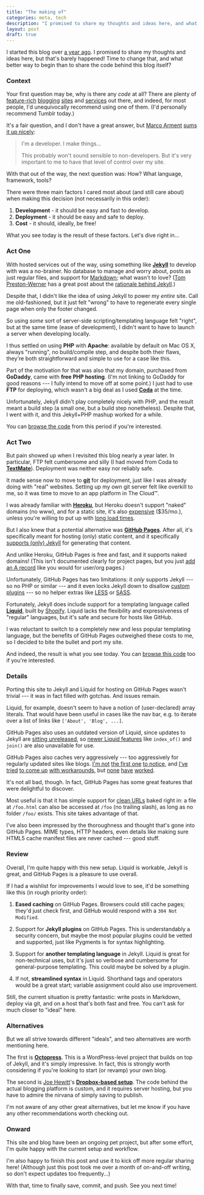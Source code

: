 ```yaml
---
title: "The making of"
categories: meta, tech
description: "I promised to share my thoughts and ideas here, and what better way to begin than to share the code behind this blog itself?"
layout: post
draft: true
---
```


I started this blog over [a year ago][hello-web]. I promised to share my thoughts and ideas here, but that's barely happened! Time to change that, and what better way to begin than to share the code behind this blog itself?

[hello-web]: http://aseemk.com/blog/hello-web


### Context

Your first question may be, why is there any *code* at all? There are plenty of [feature-rich][wordpress] [blogging][blogger] [sites][posterous] and [services][tumblr] out there, and indeed, for most people, I'd unequivocally recommend using one of them. (I'd personally recommend Tumblr today.)

[wordpress]: http://www.wordpress.com/
[blogger]: http://www.blogger.com/
[posterous]: http://www.posterous.com/
[tumblr]: http://www.tumblr.com/

It's a fair question, and I don't have a great answer, but [Marco Arment][marco] [sums it up nicely][quora-marco]:

[marco]: http://www.marco.org/
[quora-marco]: http://www.quora.com/Marco-Arment-1/Why-isnt-Marco-org-built-on-Tumblr/answer/Marco-Arment

> I'm a developer. I make things...
>
> This probably won't sound sensible to non-developers. But it's very important to me to have that level of control over my site.

With that out of the way, the next question was: How? What language, framework, tools?

There were three main factors I cared most about (and still care about) when making this decision (not necessarily in this order):

1. **Development** - it should be easy and fast to develop.
2. **Deployment** - it should be easy and safe to deploy.
3. **Cost** - it should, ideally, be free!

What you see today is the result of these factors. Let's dive right in...


### Act One

With hosted services out of the way, using something like **[Jekyll][]** to develop with was a no-brainer. No database to manage and worry about, posts as just regular files, and support for [Markdown][]; what wasn't to love? ([Tom Preston-Werner][] has a great post about the [rationale behind Jekyll][tpw-post].)

[Jekyll]: https://github.com/mojombo/jekyll/wiki
[Markdown]: http://daringfireball.net/projects/markdown/
[Tom Preston-Werner]: http://tom.preston-werner.com/
[tpw-post]: http://tom.preston-werner.com/2008/11/17/blogging-like-a-hacker.html

Despite that, I didn't like the idea of using Jekyll to power my *entire* site. Call me old-fashioned, but it just felt "wrong" to have to regenerate every single page when only the footer changed.

So using *some* sort of server-side scripting/templating language felt "right", but at the same time (ease of development), I didn't want to have to launch a server when developing locally.

I thus settled on using **PHP** with **Apache**: available by default on Mac OS X, always "running", no build/compile step, and despite both their flaws, they're both straightforward and simple to use for a case like this.

Part of the motivation for that was also that my domain, purchased from **GoDaddy**, came with **free PHP hosting**. (I'm not linking to GoDaddy for good reasons --- I fully intend to move off at some point.) I just had to use **FTP** for deploying, which wasn't a big deal as I used **[Coda][]** at the time.

[Coda]: http://panic.com/coda/

Unfortunately, Jekyll didn't play completely nicely with PHP, and the result meant a build step (a small one, but a build step nonetheless). Despite that, I went with it, and this Jekyll+PHP mashup worked for a while.

You can [browse the code][gh-old] from this period if you're interested.

[gh-old]: https://github.com/aseemk/aseemk.com/tree/6b8b9edc13890b93f9d5a90037e5d30901cfdccf


### Act Two

But pain showed up when I revisited this blog nearly a year later. In particular, FTP felt cumbersome and silly (I had moved from Coda to **[TextMate][]**). Deployment was neither easy nor reliably safe.

[TextMate]: http://macromates.com/

It made sense now to move to **[git][]** for deployment, just like I was already doing with "real" websites. Setting up my own git server felt like overkill to me, so it was time to move to an app platform in The Cloud&trade;.

[git]: http://git-scm.com/

I was already familiar with **[Heroku][]**, but Heroku doesn't support "naked" domains (no www), and for a static site, it's also [expensive][heroku-pricing] ($35/mo.), unless you're willing to put up with [long load times][heroku-idling].

[Heroku]: http://www.heroku.com/
[heroku-pricing]: http://www.heroku.com/pricing#2-0
[heroku-idling]: https://devcenter.heroku.com/articles/dynos#dyno-idling

But I also knew that a potential alternative was **[GitHub Pages][]**. After all, it's specifically meant for hosting (only) static content, and it specifically [supports (only) Jekyll][gh-pages-jekyll] for generating that content.

[GitHub Pages]: http://pages.github.com/
[gh-pages-jekyll]: https://help.github.com/articles/using-jekyll-with-pages

And unlike Heroku, GitHub Pages is free and fast, and it supports naked domains! (This isn't documented clearly for project pages, but you just [add an A record][gh-pages-dns] like you would for user/org pages.)

[gh-pages-dns]: https://help.github.com/articles/setting-up-a-custom-domain-with-pages

Unfortunately, GitHub Pages has two limitations: it *only* supports Jekyll --- so no PHP or similar --- and it even locks Jekyll down to disallow [custom plugins][jekyll-plugins] --- so no helper extras like [LESS][] or [SASS][].

[jekyll-plugins]: https://github.com/mojombo/jekyll/wiki/Plugins
[LESS]: http://lesscss.org/
[SASS]: http://sass-lang.com/

Fortunately, Jekyll does include support for a templating language called **[Liquid][]**, built by [Shopify][]. Liquid lacks the flexibility and expressiveness of "regular" languages, but it's safe and secure for hosts like GitHub.

[Liquid]: http://liquidmarkup.org/
[Shopify]: http://www.shopify.com/

I was reluctant to switch to a completely new and less popular templating language, but the benefits of GitHub Pages outweighed these costs to me, so I decided to bite the bullet and port my site.

And indeed, the result is what you see today. You can [browse this code][gh-new] too if you're interested.

[gh-new]: https://github.com/aseemk/aseemk.com


### Details

Porting this site to Jekyll and Liquid for hosting on GitHub Pages wasn't trivial --- it was in fact filled with gotchas. And issues remain.

Liquid, for example, doesn't seem to have a notion of (user-declared) array literals. That would have been useful in cases like the nav bar, e.g. to iterate over a list of links like `['About', 'Blog', ...]`.

GitHub Pages also uses an outdated version of Liquid, since updates to Jekyll are [sitting unreleased][jekyll-history], so [newer Liquid features][liquid-history] like `index_of()` and `join()` are also unavailable for use.

[jekyll-history]: https://github.com/mojombo/jekyll/blob/master/History.txt
[liquid-history]: https://github.com/Shopify/liquid/blob/master/History.md

GitHub Pages also caches very aggressively --- too aggressively for regularly updated sites like blogs. [I'm not][gh-pages-caching-1] [the first one][gh-pages-caching-2] [to notice][gh-pages-caching-3], and [I've tried][gh-pages-caching-4] [to come up][gh-pages-caching-5] [with workarounds][gh-pages-caching-6], but [none][gh-pages-caching-7] [have][gh-pages-caching-8] [worked][gh-pages-caching-9].

[gh-pages-caching-1]: https://twitter.com/timfox/status/179956962723766273
[gh-pages-caching-2]: http://stackoverflow.com/questions/9638122/jekyll-bootstrap-based-blog-expire-headers
[gh-pages-caching-3]: https://github.com/getpelican/pelican/issues/507#issuecomment-8401688

[gh-pages-caching-4]: http://stackoverflow.com/questions/1341089/using-meta-tags-to-turn-off-caching-in-all-browsers/1341133#1341133
[gh-pages-caching-5]: http://www.html5rocks.com/en/tutorials/appcache/beginner/
[gh-pages-caching-6]: http://saikotroid.blogspot.com/2011/06/application-cache-whitelisting-master.html

[gh-pages-caching-7]: http://stackoverflow.com/questions/6664542/html5-meta-tag-cache-control-no-longer-valid
[gh-pages-caching-8]: http://stackoverflow.com/questions/5045782/html5-cache-manifest-no-cache-for-html-file-itself
[gh-pages-caching-9]: http://saikotroid.blogspot.com/2011/06/application-cache-whitelisting-master.html?showComment=1316637903857#c7393851362953489501

It's not all bad, though. In fact, GitHub Pages has some great features that were delightful to discover.

Most useful is that it has simple support for [clean URLs][gh-pages-clean-urls] baked right in: a file at `/foo.html` can also be accessed at `/foo` (no trailing slash), as long as no folder `/foo/` exists. This site takes advantage of that.

[gh-pages-clean-urls]: http://gh-pages-test.aseemk.com/

I've also been impressed by the thoroughness and thought that's gone into GitHub Pages. MIME types, HTTP headers, even details like making sure HTML5 cache manifest files are never cached --- good stuff.


### Review

Overall, I'm quite happy with this new setup. Liquid is workable, Jekyll is great, and GitHub Pages is a pleasure to use overall.

If I had a wishlist for improvements I would love to see, it'd be something like this (in rough priority order):

1. **Eased caching** on GitHub Pages. Browsers could still cache pages; they'd just check first, and GitHub would respond with a `304 Not Modified`.

2. Support for **Jekyll plugins** on GitHub Pages. This is understandably a security concern, but maybe the most popular plugins could be vetted and supported, just like Pygments is for syntax highlighting.

3. Support for **another templating language** in Jekyll. Liquid is great for non-technical uses, but it's just so verbose and cumbersome for general-purpose templating. This could maybe be solved by a plugin.

4. If not, **streamlined syntax** in Liquid. Shorthand tags and operators would be a great start; variable assignment could also use improvement.

Still, the current situation is pretty fantastic: write posts in Markdown, deploy via git, and on a host that's both fast and free. You can't ask for much closer to "ideal" here.


### Alternatives

But we all strive towards different "ideals", and two alternatives are worth mentioning here.

The first is **[Octopress][]**. This is a WordPress-level project that builds on top of Jekyll, and it's simply impressive. In fact, this is strongly worth considering if you're looking to start (or revamp) your own blog.

[Octopress]: http://octopress.org/

The second is [Joe Hewitt]'s **[Dropbox-based setup][jh-post]**. The code behind the actual blogging platform is custom, and it requires server hosting, but you have to admire the nirvana of simply saving to publish.

[Joe Hewitt]: http://joehewitt.com/
[jh-post]: http://joehewitt.com/2011/10/03/dropbox-is-my-publish-button

I'm not aware of any other great alternatives, but let me know if you have any other recommendations worth checking out.


### Onward

This site and blog have been an ongoing pet project, but after some effort, I'm quite happy with the current setup and workflow.

I'm also happy to finish this post and use it to kick off more regular sharing here! (Although just this post took me over a month of on-and-off writing, so don't expect updates too frequently...)

With that, time to finally save, commit, and push. See you next time!
